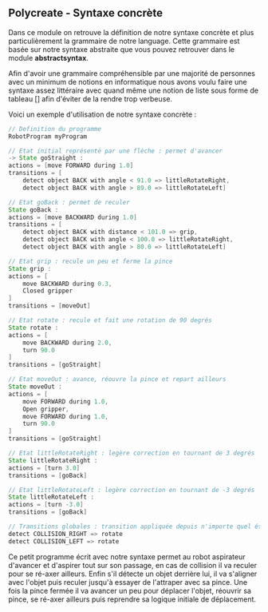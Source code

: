 ## Polycreate - Syntaxe concrète


Dans ce module on retrouve la définition de notre syntaxe concrète et plus particulièrement la grammaire de notre language. Cette grammaire est basée sur notre syntaxe abstraite que vous pouvez retrouver dans le module __abstractsyntax__.

Afin d'avoir une grammaire compréhensible par une majorité de personnes avec un minimum de notions en informatique nous avons voulu faire une syntaxe assez littéraire avec quand même une notion de liste sous forme de tableau [] afin d'éviter de la rendre trop verbeuse.

Voici un exemple d'utilisation de notre syntaxe concrète : 

```java
// Definition du programme
RobotProgram myProgram

// Etat initial représenté par une flèche : permet d'avancer
-> State goStraight :
actions = [move FORWARD during 1.0]
transitions = [
	detect object BACK with angle < 91.0 => littleRotateRight,
	detect object BACK with angle > 89.0 => littleRotateLeft]

// Etat goBack : permet de reculer
State goBack :
actions = [move BACKWARD during 1.0]
transitions = [
	detect object BACK with distance < 101.0 => grip,
	detect object BACK with angle < 100.0 => littleRotateRight,
	detect object BACK with angle > 80.0 => littleRotateLeft]

// Etat grip : recule un peu et ferme la pince
State grip :
actions = [
	move BACKWARD during 0.3,
	Closed gripper
]
transitions = [moveOut]

// Etat rotate : recule et fait une rotation de 90 degrés
State rotate :
actions = [
	move BACKWARD during 2.0,
	turn 90.0
]
transitions = [goStraight]

// Etat moveOut : avance, réouvre la pince et repart ailleurs
State moveOut :
actions = [
	move FORWARD during 1.0,
	Open gripper,
	move FORWARD during 1.0,
	turn 90.0
]
transitions = [goStraight]

// Etat littleRotateRight : legère correction en tournant de 3 degrés
State littleRotateRight :
actions = [turn 3.0]
transitions = [goBack]

// Etat littleRotateLeft : legère correction en tournant de -3 degrés
State littleRotateLeft :
actions = [turn -3.0]
transitions = [goBack]

// Transitions globales : transition appliquée depuis n'importe quel état
detect COLLISION_RIGHT => rotate
detect COLLISION_LEFT => rotate
```

Ce petit programme écrit avec notre syntaxe permet au robot aspirateur d'avancer et d'aspirer tout sur son passage, en cas de collision il va reculer pour se ré-axer ailleurs. Enfin s'il détecte un objet derrière lui, il va s'aligner avec l'objet puis reculer jusqu'à essayer de l'attraper avec sa pince. Une fois la pince fermée il va avancer un peu pour déplacer l'objet, réouvrir sa pince, se ré-axer ailleurs puis reprendre sa logique initiale de déplacement.